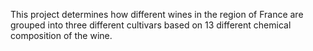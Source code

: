 This project determines how different wines in the region of France are grouped into three different cultivars based on 13 different chemical composition of the wine.  
